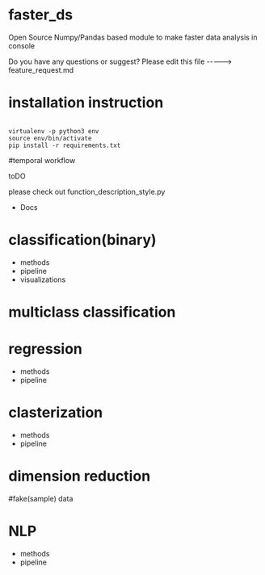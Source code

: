 # faster_ds
Open Source Numpy/Pandas based module to make faster data analysis in console


Do you have any questions or suggest? Please edit this file -----> feature_request.md



# installation instruction

```{BASH}

virtualenv -p python3 env
source env/bin/activate
pip install -r requirements.txt

```


#temporal workflow

toDO

please check out function_description_style.py




- Docs


# classification(binary)

- methods
- pipeline
- visualizations

# multiclass classification

# regression


- methods
- pipeline

# clasterization

- methods
- pipeline

# dimension reduction

#fake(sample) data


# NLP

- methods
- pipeline
